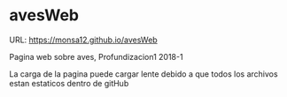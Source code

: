 # avesWeb

URL: https://monsa12.github.io/avesWeb

Pagina web sobre aves, Profundizacion1 2018-1 

La carga de la pagina puede cargar lente debido a que todos los archivos estan estaticos dentro de gitHub
